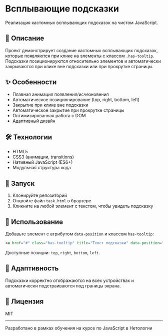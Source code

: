 # Всплывающие подсказки

Реализация кастомных всплывающих подсказок на чистом JavaScript.

## 📝 Описание

Проект демонстрирует создание кастомных всплывающих подсказок, которые появляются при клике на элементы с классом `.has-tooltip`. Подсказки позиционируются относительно элементов и автоматически закрываются при клике вне подсказки или при прокрутке страницы.

## ✨ Особенности

- Плавная анимация появления/исчезновения
- Автоматическое позиционирование (top, right, bottom, left)
- Закрытие при клике вне подсказки
- Автоматическое закрытие при прокрутке страницы
- Оптимизированная работа с DOM
- Адаптивный дизайн

## 🛠 Технологии

- HTML5
- CSS3 (анимации, transitions)
- Нативный JavaScript (ES6+)
- Модульная структура кода

## 🚀 Запуск

1. Клонируйте репозиторий
2. Откройте файл `task.html` в браузере
3. Кликните на любой элемент с текстом, чтобы увидеть подсказку

## 📝 Использование

Добавьте элемент с атрибутом `data-position` и классом `has-tooltip`:

```html
<a href="#" class="has-tooltip" title="Текст подсказки" data-position="bottom">Наведите на меня</a>
```

Доступные позиции: `top`, `right`, `bottom`, `left`.

## 📱 Адаптивность

Подсказки корректно отображаются на всех устройствах и автоматически подстраиваются под границы экрана.

## 📝 Лицензия

MIT

---

Разработано в рамках обучения на курсе по JavaScript в Нетологии
